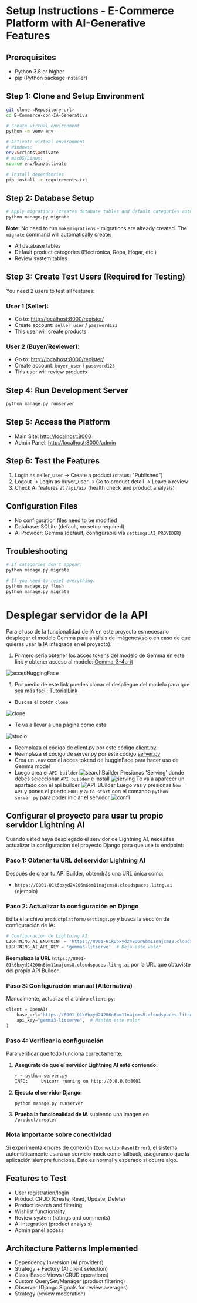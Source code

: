 # Setup Instructions - E-Commerce Platform with AI-Generative Features

## Prerequisites
- Python 3.8 or higher
- pip (Python package installer)

## Step 1: Clone and Setup Environment
```bash
git clone <Repository-url>
cd E-Commerce-con-IA-Generativa

# Create virtual environment
python -m venv env

# Activate virtual environment
# Windows:
env\Scripts\activate
# macOS/Linux:
source env/bin/activate

# Install dependencies
pip install -r requirements.txt
```

## Step 2: Database Setup
```bash
# Apply migrations (creates database tables and default categories automatically)
python manage.py migrate
```

**Note:** No need to run `makemigrations` - migrations are already created.
The `migrate` command will automatically create:
- All database tables
- Default product categories (Electrónica, Ropa, Hogar, etc.)
- Review system tables

## Step 3: Create Test Users (Required for Testing)
You need 2 users to test all features:

### User 1 (Seller):
- Go to: [http://localhost:8000/register/](http://localhost:8000/register/)
- Create account: `seller_user` / `password123`
- This user will create products

### User 2 (Buyer/Reviewer):
- Go to: [http://localhost:8000/register/](http://localhost:8000/register/)
- Create account: `buyer_user` / `password123`
- This user will review products

## Step 4: Run Development Server
```bash
python manage.py runserver
```

## Step 5: Access the Platform
- Main Site: [http://localhost:8000](http://localhost:8000)
- Admin Panel: [http://localhost:8000/admin](http://localhost:8000/admin)

## Step 6: Test the Features
1. Login as seller_user → Create a product (status: "Published")
2. Logout → Login as buyer_user → Go to product detail → Leave a review
3. Check AI features at `/api/ai/` (health check and product analysis)

## Configuration Files
- No configuration files need to be modified
- Database: SQLite (default, no setup required)
- AI Provider: Gemma (default, configurable via `settings.AI_PROVIDER`)

## Troubleshooting
```bash
# If categories don't appear:
python manage.py migrate

# If you need to reset everything:
python manage.py flush
python manage.py migrate
```
# Desplegar servidor de la API
Para el uso de la funcionalidad de IA en este proyecto es necesario desplegar el modelo Gemma para análisis de imágenes(solo en caso de que quieras usar la IA integrada en el proyecto).

1) Primero sería obtener los acces tokens del modelo de Gemma en este link y obtener acceso al modelo: [Gemma-3-4b-it](https://huggingface.co/google/gemma-3-4b-it)

![accesHuggingFace](/readmeAssets/acceshug.png)

1) Por medio de este link puedes clonar el despliegue del modelo para que sea más facil: [TutorialLink](https://lightning.ai/sitammeur/studios/deploy-gemma-3-multimodal-multilingual-model?view=public&section=featured&query=multimoda)
- Buscas el botón `clone` 
  
![clone](/readmeAssets/clone.png)
- Te va a llevar a una página como esta 

![studio](/readmeAssets/studio.png)

- Reemplaza el código de client.py por este código [client.py](/readmeAssets/client.py) 
- Reemplaza el código de server.py por este código [server.py](/readmeAssets/server.py)
- Crea un `.env` con el acces tokend de hugginFace para hacer uso de Gemma model
- Luego crea el `API builder`
![searchBuilder](/readmeAssets/Build.png)
 Presionas 'Serving' donde debes seleccionar `API builder` e install 
![serving](/readmeAssets/serving.png)
Te va a aparecer un apartado con el api builder
![API_BUilder](/readmeAssets/api.png)
Luego vas y presionas `New API` y pones el puerto `8001` y `auto start` con el comando `python server.py` para poder iniciar el servidor
![conf1](/readmeAssets/conf1.png)

## Configurar el proyecto para usar tu propio servidor Lightning AI

Cuando usted haya desplegado el servidor de Lightning AI, necesitas actualizar la configuración del proyecto Django para que use tu endpoint:

### Paso 1: Obtener tu URL del servidor Lightning AI

Después de crear tu API Builder, obtendrás una URL única como:
- `https://8001-01k6bxyd24206n6bm11najcms8.cloudspaces.litng.ai` (ejemplo)

### Paso 2: Actualizar la configuración en Django

Edita el archivo `productplatform/settings.py` y busca la sección de configuración de IA:

```python
# Configuración de Lightning AI
LIGHTNING_AI_ENDPOINT = 'https://8001-01k6bxyd24206n6bm11najcms8.cloudspaces.litng.ai'  # Cambia la URL
LIGHTNING_AI_API_KEY = 'gemma3-litserve'  # Deja este valor
```

**Reemplaza la URL** `https://8001-01k6bxyd24206n6bm11najcms8.cloudspaces.litng.ai` por la URL que obtuviste del propio API Builder.


### Paso 3: Configuración manual (Alternativa)

Manualmente, actualiza el archivo `client.py`:

```python
client = OpenAI(
    base_url="https://8001-01k6bxyd24206n6bm11najcms8.cloudspaces.litng.ai/v1/",  # Cambia por tu URL
    api_key="gemma3-litserve",  # Mantén este valor
)
```

### Paso 4: Verificar la configuración

Para verificar que todo funciona correctamente:

1. **Asegúrate de que el servidor Lightning AI esté corriendo:**
   ```bash
   ⚡ ~ python server.py
   INFO:     Uvicorn running on http://0.0.0.0:8001
   ```

2. **Ejecuta el servidor Django:**
   ```bash
   python manage.py runserver
   ```

3. **Prueba la funcionalidad de IA** subiendo una imagen en `/product/create/`

### Nota importante sobre conectividad

Si experimenta errores de conexión (`ConnectionResetError`), el sistema automáticamente usará un servicio mock como fallback, asegurando que la aplicación siempre funcione. Esto es normal y esperado si ocurre algo.

## Features to Test
- User registration/login
- Product CRUD (Create, Read, Update, Delete)
- Product search and filtering
- Wishlist functionality
- Review system (ratings and comments)
- AI integration (product analysis)
- Admin panel access

## Architecture Patterns Implemented
- Dependency Inversion (AI providers)
- Strategy + Factory (AI client selection)
- Class-Based Views (CRUD operations)
- Custom QuerySet/Manager (product filtering)
- Observer (Django Signals for review averages)
- Strategy (review moderation)